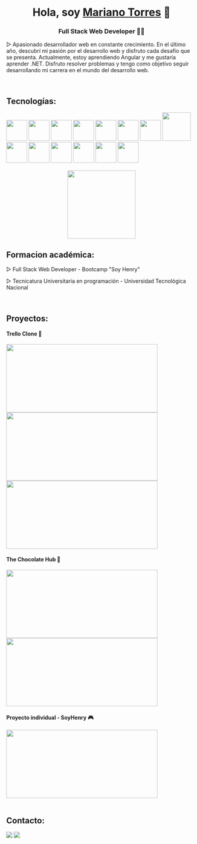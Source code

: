 <h1 align="center">Hola, soy <u>Mariano Torres</u> 👋</h1>
<h3 align="center">Full Stack Web Developer 👨‍💻</h3> 
<p>
▷ Apasionado desarrollador web en constante crecimiento. En el último año, descubrí mi pasión por el desarrollo web y disfruto cada desafío que se presenta. Actualmente, estoy aprendiendo Angular y me gustaría aprender .NET. Disfruto resolver problemas y tengo como objetivo seguir desarrollando mi carrera en el mundo del desarrollo web. </p>

<br>

## Tecnologías:
<div style="display: inline-block">
  <img height="55px" width="55px" src="https://res.cloudinary.com/djdqwkavb/image/upload/v1694376273/portfolio/javascript_oivdzr.png" />
  <img height="55px" width="55px" src="https://res.cloudinary.com/djdqwkavb/image/upload/v1694376593/portfolio/typescript_ef9jqk.png" />
  <img height="55px" width="55px" src="https://res.cloudinary.com/djdqwkavb/image/upload/v1694376570/portfolio/react_ni0xyw.png" />
  <img height="55px" width="55px" src="https://res.cloudinary.com/djdqwkavb/image/upload/v1694376585/portfolio/redux_gphyac.png"  />
  <img height="55px" width="55px" src="https://res.cloudinary.com/djdqwkavb/image/upload/v1694376548/portfolio/angular_qlybre.png" />
  <img height="55px" width="55px" src="https://res.cloudinary.com/djdqwkavb/image/upload/v1694376608/portfolio/ngrx_nekolf.png" />
  <img height="55px" width="55px" src="https://res.cloudinary.com/djdqwkavb/image/upload/v1694376596/portfolio/html_wj0owy.png" />
  <img height="75px" width="75px" src="https://res.cloudinary.com/djdqwkavb/image/upload/v1694376599/portfolio/css_mha7qd.png" />
  <img height="55px" width="55px" src="https://res.cloudinary.com/djdqwkavb/image/upload/v1694376563/portfolio/postgre_jxnzv7.png" />
  <img height="55px" width="55px" src="https://res.cloudinary.com/djdqwkavb/image/upload/v1694376604/portfolio/mysql_sgdrht.png" />
  <img height="55px" width="55px" src="https://res.cloudinary.com/djdqwkavb/image/upload/v1694376463/portfolio/sequelize_qxyuwh.png" />
  <img height="55px" width="55px" src="https://res.cloudinary.com/djdqwkavb/image/upload/v1694376438/portfolio/node_n5hime.png" />
  <img height="55px" width="55px" src="https://res.cloudinary.com/djdqwkavb/image/upload/v1694376486/portfolio/express_mgj843.png" />
  <img height="55px" width="55px" src="https://res.cloudinary.com/djdqwkavb/image/upload/v1694376606/portfolio/bootstrap_lwmx3l.png" />
  <div align="center"> 
    <br>
  <img height="180em" src="https://github-readme-stats.vercel.app/api/top-langs/?username=marianoitorres&layout=compact&langs_count=16&theme=dark">
</div>
</div>

<br>

## Formacion académica:

<p>▷ Full Stack Web Developer - Bootcamp "Soy Henry" </p>
<p>▷ Tecnicatura Universitaria en programación - Universidad Tecnológica Nacional </p>

<br>

## Proyectos:
<div>
   <div>
    <h4>Trello Clone 📖</h4>
    <img height="180px" width="400px" src="https://res.cloudinary.com/djdqwkavb/image/upload/v1693277282/1_udblnq.png">
    <img height="180px" width="400px" src="https://res.cloudinary.com/djdqwkavb/image/upload/v1693277314/5_xphu4q.png">
    <img height="180px" width="400px" src="https://res.cloudinary.com/djdqwkavb/image/upload/v1693277315/ezgif-5-66968bb787_maoc7l.gif">
  </div>
  <div>
    <h4>The Chocolate Hub 🍫</h4>
    <img height="180px" width="400px" src="https://res.cloudinary.com/djdqwkavb/image/upload/v1683403463/pf1_hr3c8r.jpg">
    <img height="180px" width="400px" src="https://res.cloudinary.com/djdqwkavb/image/upload/v1683403464/pf2_zzlfru.jpg">
  </div>
  <div>
    <h4>Proyecto individual - SoyHenry 🎮</h4>
    <img height="180px" width="400px" src="https://res.cloudinary.com/djdqwkavb/image/upload/v1683403451/pi_dh1mga.jpg">
  </div>
</div>


<br>


## Contacto:
<div>
  <a href="mailto:marianxtorres@gmail.com" target="_blank"><img src="https://img.shields.io/badge/Gmail-D14836?style=for-the-badge&logo=gmail&logoColor=white" target="_blank"></a>
  <a href="https://www.linkedin.com/in/mariano-torres-1b717b236/" target="blank"><img src="https://img.shields.io/badge/LinkedIn-0077B5?style=for-the-badge&logo=linkedin&logoColor=white" target="blank"></a>  
</div>
